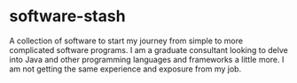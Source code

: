 # software-stash
A collection of software to start my journey from simple to more complicated software programs.
I am a graduate consultant looking to delve into Java and other programming languages and frameworks a little more.
I am not getting the same experience and exposure from my job.
